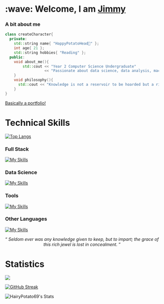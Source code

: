 <h1>
  :wave: Welcome, I am <a href = "https://github.com/HairyPotato69">Jimmy</a>
</h1>

### A bit about me
```c++
class createCharacter{
  private:
    std::string name{ "HappyPotatoHead🥔" };
    int age{ 21 };
    std::string hobbies{ "Reading" };
  public:
    void about_me(){
        std::cout << "Year 2 Computer Science Undergraduate"
                  << "Passionate about data science, data analysis, machine learning, and developing impactful projects."
    }
    void philosophy(){
      std::cout << "Knowledge is not a reservoir to be hoarded but a river to be shared"
    }
}
```

[Basically a portfolio!](https://happypotatohead.github.io/project-garden/)

# Technical Skills


[![Top Langs](https://github-readme-stats.vercel.app/api/top-langs/?username=HappyPotatoHead&layout=compact&theme=vision-friendly-dark)](https://github.com/HappyPotatoHead/github-readme-stats)

### Full Stack
[![My Skills](https://skillicons.dev/icons?i=js,html,css,tailwind,bootstrap,react,vite,flask&perline=4)](https://skillicons.dev)

### Data Science
[![My Skills](https://skillicons.dev/icons?i=py,pytorch,sklearn,opencv,mysql,oracle&perline=4)](https://skillicons.dev)

### Tools
[![My Skills](https://skillicons.dev/icons?i=vscode,visualstudio,obsidian,figma,docker&perline=4)](https://skillicons.dev)

### Other Languages
[![My Skills](https://skillicons.dev/icons?i=java,cpp&perline=4)](https://skillicons.dev)  
<!--
<p align="left"> 
    <img src="https://raw.githubusercontent.com/devicons/devicon/master/icons/cplusplus/cplusplus-original.svg" alt="cplusplus" width="40" height="40"/> 
    <img src="https://raw.githubusercontent.com/devicons/devicon/master/icons/css3/css3-original-wordmark.svg" alt="css3" width="40" height="40"/> 
    <img src="https://raw.githubusercontent.com/devicons/devicon/master/icons/html5/html5-original-wordmark.svg" alt="html5" width="40" height="40"/> 
    <img src="https://raw.githubusercontent.com/devicons/devicon/master/icons/javascript/javascript-original.svg" alt="javascript" width="40" height="40"/>
    <img src="https://raw.githubusercontent.com/devicons/devicon/master/icons/python/python-original.svg" alt="python" width="40" height="40"/> 
</p>
-->


<div align="center">
  <q>
    <i>
      Seldom ever was any knowledge given to keep, but to impart; the grace of this rich jewel is lost in concealment.
    </i>
  </q>
</div>

# Statistics
![](https://komarev.com/ghpvc/?username=HappyPotatoHead&abbreviated=true&label=Profile+Views&style=flat&color=blue)

[![GitHub Streak](https://git-hub-streak-stats.vercel.app?user=HappyPotatoHead&theme=dark)](https://git.io/streak-stats)

![HairyPotato69's Stats](https://github-readme-stats.vercel.app/api?username=HappyPotatoHead&theme=vue-dark&show_icons=true&hide_border=false&count_private=true)
